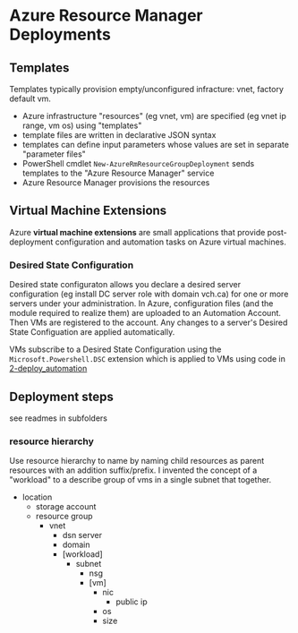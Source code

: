 # Azure Resource Manager Deployments

## Templates

Templates typically provision empty/unconfigured infracture: vnet, factory default vm.

- Azure infrastructure "resources" (eg vnet, vm) are specified (eg vnet ip range, vm os) using "templates"
- template files are written in declarative JSON syntax
- templates can define input parameters whose values are set in separate "parameter files"
- PowerShell cmdlet `New-AzureRmResourceGroupDeployment` sends templates to the "Azure Resource Manager" service
- Azure Resource Manager provisions the resources

## Virtual Machine Extensions

Azure **virtual machine extensions** are small applications that provide post-deployment configuration and automation tasks on Azure virtual machines.

### Desired State Configuration

Desired state configuraton allows you declare a desired server configuration (eg install DC server role with domain vch.ca) for one or more servers under your administration.  In Azure, configuration files (and the module required to realize them) are uploaded to an Automation Account.  Then VMs are registered to the account.  Any changes to a server's Desired State Configuation are applied automatically.

VMs subscribe to a Desired State Configuration using the `Microsoft.Powershell.DSC` extension which is applied to VMs using code in [2-deploy_automation](\2-deploy_automation\readme.md)

## Deployment steps

see readmes in subfolders

### resource hierarchy

Use resource hierarchy to name by naming child resources as parent resources with an addition suffix/prefix.
I invented the concept of a "workload" to a describe group of vms in a single subnet that together.

- location
  - storage account
  - resource group
    - vnet
      - dsn server
      - domain
      - [workload]
        - subnet
          - nsg
          - [vm]
            - nic
              - public ip
            - os
            - size

